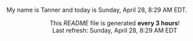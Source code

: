 My name is Tanner and today is Sunday, April 28, 8:29 AM EDT.

<p align="center">This <i>README</i> file is generated <b>every 3 hours</b>!</br>Last refresh: Sunday, April 28, 8:29 AM EDT<br /></p>
